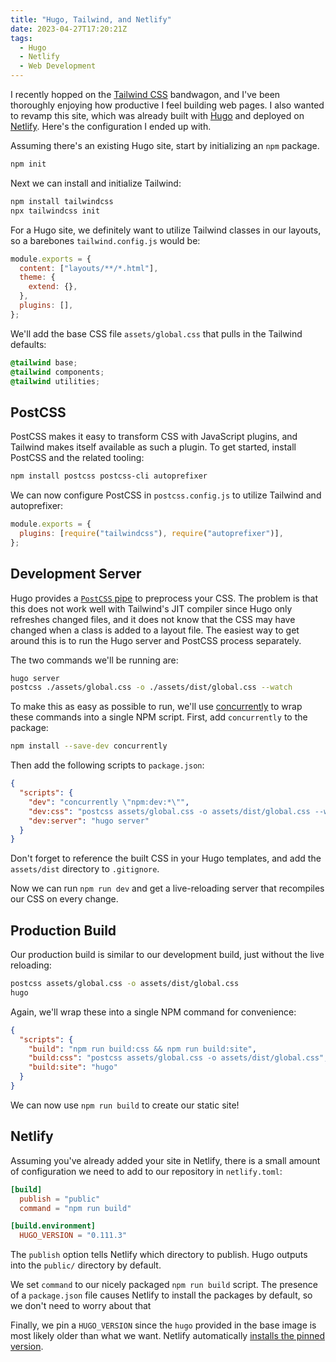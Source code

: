 ```yaml
---
title: "Hugo, Tailwind, and Netlify"
date: 2023-04-27T17:20:21Z
tags:
  - Hugo
  - Netlify
  - Web Development
---
```


I recently hopped on the [Tailwind CSS][tailwind] bandwagon, and I've been
thoroughly enjoying how productive I feel building web pages. I also wanted to
revamp this site, which was already built with [Hugo][hugo] and deployed on
[Netlify][netlify]. Here's the configuration I ended up with.

<!--more-->

Assuming there's an existing Hugo site, start by initializing an `npm` package.

```bash
npm init
```

Next we can install and initialize Tailwind:

```bash
npm install tailwindcss
npx tailwindcss init
```

For a Hugo site, we definitely want to utilize Tailwind classes in our layouts,
so a barebones `tailwind.config.js` would be:

```js
module.exports = {
  content: ["layouts/**/*.html"],
  theme: {
    extend: {},
  },
  plugins: [],
};
```

We'll add the base CSS file `assets/global.css` that pulls in the Tailwind
defaults:

```css
@tailwind base;
@tailwind components;
@tailwind utilities;
```

## PostCSS

PostCSS makes it easy to transform CSS with JavaScript plugins, and Tailwind
makes itself available as such a plugin. To get started, install PostCSS and the
related tooling:

```bash
npm install postcss postcss-cli autoprefixer
```

We can now configure PostCSS in `postcss.config.js` to utilize Tailwind and
autoprefixer:

```js
module.exports = {
  plugins: [require("tailwindcss"), require("autoprefixer")],
};
```

## Development Server

Hugo provides a [`PostCSS` pipe][hugo-postcss] to preprocess your CSS. The
problem is that this does not work well with Tailwind's JIT compiler since Hugo
only refreshes changed files, and it does not know that the CSS may have changed
when a class is added to a layout file. The easiest way to get around this is to
run the Hugo server and PostCSS process separately.

The two commands we'll be running are:

```bash
hugo server
postcss ./assets/global.css -o ./assets/dist/global.css --watch
```

To make this as easy as possible to run, we'll use [concurrently][concurrently]
to wrap these commands into a single NPM script. First, add `concurrently` to
the package:

```bash
npm install --save-dev concurrently
```

Then add the following scripts to `package.json`:

```json
{
  "scripts": {
    "dev": "concurrently \"npm:dev:*\"",
    "dev:css": "postcss assets/global.css -o assets/dist/global.css --watch",
    "dev:server": "hugo server"
  }
}
```

Don't forget to reference the built CSS in your Hugo templates, and add the
`assets/dist` directory to `.gitignore`.

Now we can run `npm run dev` and get a live-reloading server that recompiles our
CSS on every change.

## Production Build

Our production build is similar to our development build, just without the live
reloading:

```bash
postcss assets/global.css -o assets/dist/global.css
hugo
```

Again, we'll wrap these into a single NPM command for convenience:

```json
{
  "scripts": {
    "build": "npm run build:css && npm run build:site",
    "build:css": "postcss assets/global.css -o assets/dist/global.css",
    "build:site": "hugo"
  }
}
```

We can now use `npm run build` to create our static site!

## Netlify

Assuming you've already added your site in Netlify, there is a small amount of
configuration we need to add to our repository in `netlify.toml`:

```toml
[build]
  publish = "public"
  command = "npm run build"

[build.environment]
  HUGO_VERSION = "0.111.3"
```

The `publish` option tells Netlify which directory to publish. Hugo outputs into
the `public/` directory by default.

We set `command` to our nicely packaged `npm run build` script. The presence of
a `package.json` file causes Netlify to install the packages by default, so we
don't need to worry about that

Finally, we pin a `HUGO_VERSION` since the `hugo` provided in the base image is
most likely older than what we want. Netlify automatically [installs the pinned
version][netlify-hugo-version].

[concurrently]: https://www.npmjs.com/package/concurrently
[hugo]: https://gohugo.io
[hugo-postcss]: https://gohugo.io/hugo-pipes/postcss/
[netlify]: https://www.netlify.com/
[netlify-hugo-version]:
  https://docs.netlify.com/integrations/frameworks/hugo/#hugo-version
[tailwind]: https://tailwindcss.com/
